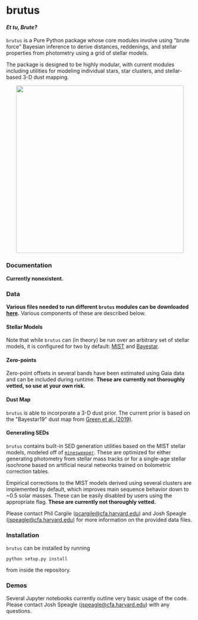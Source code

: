 # brutus
#### _**Et tu, Brute?**_

`brutus` is a Pure Python package whose core modules involve using
"brute force" Bayesian inference to derive distances, reddenings, and 
stellar properties from photometry using a grid of stellar models.

The package is designed to be highly modular, with current modules including
utilities for modeling individual stars, star clusters, and
stellar-based 3-D dust mapping.

<p align="center">
  <img src="https://github.com/joshspeagle/brutus/blob/master/brutus_logo.png?raw=true" width="450">
</p>

### Documentation
**Currently nonexistent.**

### Data

**Various files needed to run different `brutus` modules can be downloaded
[here](https://www.dropbox.com/sh/ozq9tk8iyy8fhte/AAC_G0wA9eQ8shHbZzAKwLe-a?dl=0).**
Various components of these are described below.

#### Stellar Models
Note that while `brutus` can (in theory) be run over an arbitrary set of
stellar models, it is configured for two by default: 
[MIST](http://waps.cfa.harvard.edu/MIST/)
and [Bayestar](https://arxiv.org/abs/1401.1508).

#### Zero-points
Zero-point offsets in several bands have been estimated using Gaia data
and can be included during runtime. 
**These are currently not thoroughly vetted, so use at your own risk.**

#### Dust Map
`brutus` is able to incorporate a 3-D dust prior. The current prior is
based on the "Bayestar19" dust map from
[Green et al. (2019)](https://arxiv.org/abs/1905.02734).

#### Generating SEDs
`brutus` contains built-in SED generation utilities based on the MIST
stellar models, modeled off of
[`minesweeper`](https://github.com/pacargile/MINESweeper).
These are optimized for either generating photometry from stellar mass
tracks or for a single-age stellar isochrone based on
artificial neural networks trained on bolometric correction tables.

Empirical corrections to the MIST models derived using several clusters are
implemented by default, which improves main sequence behavior
down to ~0.5 solar masses.
These can be easily disabled by users using the appropriate flag.
**These are currently not thoroughly vetted.**

Please contact Phil Cargile (pcargile@cfa.harvard.edu) and Josh Speagle
(jspeagle@cfa.harvard.edu) for more information on the provided data files.

### Installation
`brutus` can be installed by running
```
python setup.py install
```
from inside the repository.

### Demos
Several Jupyter notebooks currently outline very basic usage of the code.
Please contact Josh Speagle (jspeagle@cfa.harvard.edu) with any questions.
